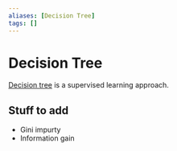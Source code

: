 ```yaml
---
aliases: [Decision Tree]
tags: []
---
```


# Decision Tree

[Decision tree](https://wikipedia.org/wiki/decision_tree_learning) is a supervised learning approach.

## Stuff to add

- Gini impurty
- Information gain